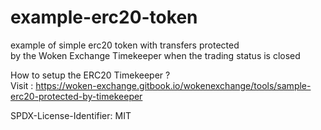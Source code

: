 # example-erc20-token  

example of simple erc20 token with transfers protected  
by the Woken Exchange Timekeeper when the trading status is closed  
  
How to setup the ERC20 Timekeeper ?  
Visit : https://woken-exchange.gitbook.io/wokenexchange/tools/sample-erc20-protected-by-timekeeper
  
SPDX-License-Identifier: MIT
